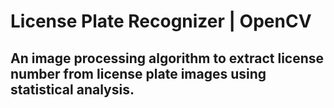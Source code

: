 # License Plate Recognizer | OpenCV

## An image processing algorithm to extract license number from license plate images using statistical analysis.
